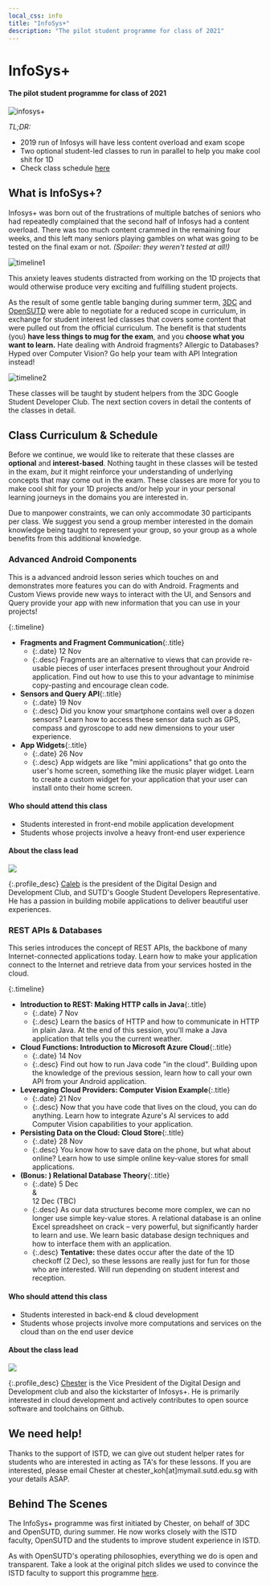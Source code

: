 ```yaml
---
local_css: info
title: "InfoSys+"
description: "The pilot student programme for class of 2021"
---
```

# InfoSys+
#### The pilot student programme for class of 2021

![infosys+](img/infosys+.png)

*TL;DR:*
- 2019 run of Infosys will have less content overload and exam scope
- Two optional student-led classes to run in parallel to help you make cool shit for 1D
- Check class schedule [here](#class-curriculum--schedule)

## What is InfoSys+?

Infosys+ was born out of the frustrations of multiple batches of seniors who had repeatedly complained that the second half of Infosys had a content overload. There was too much content crammed in the remaining four weeks, and this left many seniors playing gambles on what was going to be tested on the final exam or not. _(Spoiler: they weren't tested at all!)_

![timeline1](img/timeline1.png)

This anxiety leaves students distracted from working on the 1D projects that would otherwise produce very exciting and fulfilling student projects.

As the result of some gentle table banging during summer term, [3DC](https://sites.google.com/view/digitaldevs/home) and [OpenSUTD](https://opensutd.org) were able to negotiate for a reduced scope in curriculum, in exchange for student interest led classes that covers some content that were pulled out from the official curriculum. The benefit is that students (you) **have less things to mug for the exam**, and you **choose what you want to learn.** Hate dealing with Android fragments? Allergic to Databases? Hyped over Computer Vision? Go help your team with API Integration instead!

![timeline2](img/timeline2.png)

These classes will be taught by student helpers from the 3DC Google Student Developer Club. The next section covers in detail the contents of the classes in detail.

## Class Curriculum & Schedule

Before we continue, we would like to reiterate that these classes are **optional** and **interest-based**. Nothing taught in these classes will be tested in the exam, _but_ it might reinforce your understanding of underlying concepts that may come out in the exam. These classes are more for you to make cool shit for your 1D projects and/or help your in your personal learning journeys in the domains you are interested in.

Due to manpower constraints, we can only accommodate 30 participants per class. We suggest you send a group member interested in the domain knowledge being taught to represent your group, so your group as a whole benefits from this additional knowledge.

### Advanced Android Components
This is a advanced android lesson series which touches on and demonstrates more features you can do with Android.
Fragments and Custom Views provide new ways to interact with the UI, and Sensors and Query provide your app with new information that you can use in your projects!

{:.timeline}
- __Fragments and Fragment Communication__{:.title}
  - {:.date} 12 Nov
  - {:.desc} Fragments are an alternative to views that can provide re-usable pieces of user interfaces present throughout your Android application. Find out how to use this to your advantage to minimise copy-pasting and encourage clean code.
- __Sensors and Query API__{:.title}
  - {:.date} 19 Nov
  - {:.desc} Did you know your smartphone contains well over a dozen sensors? Learn how to access these sensor data such as GPS, compass and gyroscope to add new dimensions to your user experience.
- __App Widgets__{:.title}
  - {:.date} 26 Nov
  - {:.desc} App widgets are like "mini applications" that go onto the user's home screen, something like the music player widget. Learn to create a custom widget for your application that your user can install onto their home screen.

#### Who should attend this class
- Students interested in front-end mobile application development
- Students whose projects involve a heavy front-end user experience

#### About the class lead
<div class="profile_img_container"><img class="profile_img" src="img/caleb.jpg"></div>

{:.profile_desc}
[Caleb](https://opensutd.org/#people-caleb) is the president of the Digital Design and Development Club, and SUTD's Google Student Developers Representative. He has a passion in building mobile applications to deliver beautiful user experiences.


### REST APIs & Databases
This series introduces the concept of REST APIs, the backbone of many Internet-connected applications today. Learn how to make your application connect to the Internet and retrieve data from your services hosted in the cloud.

{:.timeline}
- __Introduction to REST: Making HTTP calls in Java__{:.title}
  - {:.date} 7 Nov
  - {:.desc} Learn the basics of HTTP and how to communicate in HTTP in plain Java. At the end of this session, you'll make a Java application that tells you the current weather.
- __Cloud Functions: Introduction to Microsoft Azure Cloud__{:.title}
  - {:.date} 14 Nov
  - {:.desc} Find out how to run Java code "in the cloud". Building upon the knowledge of the previous session, learn how to call your own API from your Android application.
- __Leveraging Cloud Providers: Computer Vision Example__{:.title}
  - {:.date} 21 Nov
  - {:.desc} Now that you have code that lives on the cloud, you can do anything. Learn how to integrate Azure's AI services to add Computer Vision capabilities to your application.
- __Persisting Data on the Cloud: Cloud Store__{:.title}
  - {:.date} 28 Nov
  - {:.desc} You know how to save data on the phone, but what about online? Learn how to use simple online key-value stores for small applications.
- __(Bonus: ) Relational Database Theory__{:.title}
  - {:.date} 5 Dec <br> & <br> 12 Dec (TBC)
  - {:.desc} As our data structures become more complex, we can no longer use simple key-value stores. A relational database is an online Excel spreadsheet on crack – very powerful, but significantly harder to learn and use. We learn basic database design techniques and how to interface them with an application.
  - {:.desc} **Tentative:** these dates occur after the date of the 1D checkoff (2 Dec), so these lessons are really just for fun for those who are interested. Will run depending on student interest and reception.

#### Who should attend this class
  - Students interested in back-end & cloud development
  - Students whose projects involve more computations and services on the cloud than on the end user device

#### About the class lead
<div class="profile_img_container"><img class="profile_img" src="img/chester.jpg"></div>

{:.profile_desc}
[Chester](https://opensutd.org/#people-chester) is the Vice President of the Digital Design and Development club and also the kickstarter of Infosys+. He is primarily interested in cloud development and actively contributes to open source software and toolchains on Github.

## We need help!
Thanks to the support of ISTD, we can give out student helper rates for students who are interested in acting as TA's for these lessons. If you are interested, please email Chester at chester_koh[at]mymail.sutd.edu.sg with your details ASAP.

## Behind The Scenes
The InfoSys+ programme was first initiated by Chester, on behalf of 3DC and OpenSUTD, during summer. He now works closely with the ISTD faculty, OpenSUTD and the students to improve student experience in ISTD.

As with OpenSUTD's operating philosophies, everything we do is open and transparent. Take a look at the original pitch slides we used to convince the ISTD faculty to support this programme [here](https://sutdapac-my.sharepoint.com/:b:/g/personal/chester_koh_mymail_sutd_edu_sg/EX1ZzjwGb7BGiKljq31JlrUBkQbvrFYw5i3M8_MfmupTbA?e=0HPNcQ).
